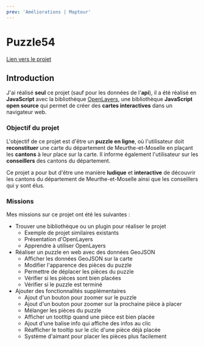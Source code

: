 ```yaml
---
prev: 'Améliorations | Maptour'
---
```


<script setup>
import CustomContainer from '/components/CustomContainer.vue'
</script>

# Puzzle54

<custom-container type="info">
<p><a target="_blank" href="https://webcarto.infogeo54.fr/index.php/view/map?repository=public&project=puzzle_cd54">Lien vers le projet</a></p>
</custom-container>

## Introduction

J'ai réalisé **seul** ce projet (sauf pour les données de l'**api**), il a été réalisé en **JavaScript** avec la bibliothèque [OpenLayers](/puzzle54/veille-techno#presentation-d-openlayers),
une bibliothèque **JavaScript open source** qui permet de créer des **cartes interactives** dans un navigateur web.

### Objectif du projet

L'objectif de ce projet est d'être un **puzzle en ligne**, où l'utilisateur doit **reconstituer** une carte du département de Meurthe-et-Moselle en plaçant les **cantons** à leur place sur la carte.
Il informe également l'utilisateur sur les **conseillers** des cantons du département.

Ce projet a pour but d'être une manière **ludique** et **interactive** de découvrir les cantons du département de Meurthe-et-Moselle ainsi que les conseillers qui y sont élus.

### Missions

Mes missions sur ce projet ont été les suivantes :
- Trouver une bibliothèque ou un plugin pour réaliser le projet
    - Exemple de projet similaires existants
    - Présentation d'OpenLayers
    - Apprendre à utiliser OpenLayers
- Réaliser un puzzle en web avec des données GeoJSON
    - Afficher les données GeoJSON sur la carte
    - Modifier l'apparence des pièces du puzzle
    - Permettre de déplacer les pièces du puzzle
    - Vérifier si les pièces sont bien placées
    - Vérifier si le puzzle est terminé
- Ajouter des fonctionnalités supplémentaires
    - Ajout d'un bouton pour zoomer sur le puzzle
    - Ajout d'un bouton pour zoomer sur la prochaine pièce à placer
    - Mélanger les pièces du puzzle
    - Afficher un tootltip quand une pièce est bien placée
    - Ajout d'une balise info qui affiche des infos au clic
    - Réafficher le tooltip sur le clic d'une pièce déjà placée
    - Système d'aimant pour placer les pièces plus facilement